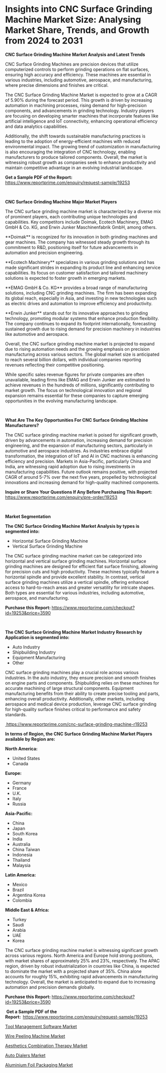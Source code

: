 <p><h1>Insights into CNC Surface Grinding Machine Market Size: Analysing Market Share, Trends, and Growth from 2024 to 2031</h1></p><p><strong>CNC Surface Grinding Machine Market Analysis and Latest Trends</strong></p>
<p><p>CNC Surface Grinding Machines are precision devices that utilize computerized controls to perform grinding operations on flat surfaces, ensuring high accuracy and efficiency. These machines are essential in various industries, including automotive, aerospace, and manufacturing, where precise dimensions and finishes are critical.</p><p>The CNC Surface Grinding Machine Market is expected to grow at a CAGR of 5.90% during the forecast period. This growth is driven by increasing automation in machining processes, rising demand for high-precision components, and advancements in grinding technology. Industry players are focusing on developing smarter machines that incorporate features like artificial intelligence and IoT connectivity, enhancing operational efficiency and data analytics capabilities.</p><p>Additionally, the shift towards sustainable manufacturing practices is leading to the adoption of energy-efficient machines with reduced environmental impact. The growing trend of customization in manufacturing is also encouraging the integration of CNC technology, enabling manufacturers to produce tailored components. Overall, the market is witnessing robust growth as companies seek to enhance productivity and maintain competitive advantage in an evolving industrial landscape.</p></p>
<p><strong>Get a Sample PDF of the Report:&nbsp;</strong> <a href="https://www.reportprime.com/enquiry/request-sample/19253?utm_campaign=84&utm_medium=2&utm_source=Github&utm_content=ia&utm_term=22112024&utm_id=cnc-surface-grinding-machine">https://www.reportprime.com/enquiry/request-sample/19253</a></p>
<p>&nbsp;</p>
<p><strong>CNC Surface Grinding Machine Major Market Players</strong></p>
<p><p>The CNC surface grinding machine market is characterized by a diverse mix of prominent players, each contributing unique technologies and capabilities. Key competitors include Doimak, Ecotech Machinery, EMAG GmbH & Co. KG, and Erwin Junker Maschinenfabrik GmbH, among others.</p><p>**Doimak** is recognized for its innovation in both grinding machines and gear machines. The company has witnessed steady growth through its commitment to R&D, positioning itself for future advancements in automation and precision engineering.</p><p>**Ecotech Machinery** specializes in various grinding solutions and has made significant strides in expanding its product line and enhancing service capabilities. Its focus on customer satisfaction and tailored machinery solutions is expected to foster growth in emerging markets.</p><p>**EMAG GmbH & Co. KG** provides a broad range of manufacturing solutions, including CNC grinding machines. The firm has been expanding its global reach, especially in Asia, and investing in new technologies such as electric drives and automation to improve efficiency and productivity.</p><p>**Erwin Junker** stands out for its innovative approaches to grinding technology, promoting modular systems that enhance production flexibility. The company continues to expand its footprint internationally, forecasting sustained growth due to rising demand for precision machinery in industries like automotive and aerospace.</p><p>Overall, the CNC surface grinding machine market is projected to expand due to rising automation needs and the growing emphasis on precision manufacturing across various sectors. The global market size is anticipated to reach several billion dollars, with individual companies reporting revenues reflecting their competitive positioning. </p><p>While specific sales revenue figures for private companies are often unavailable, leading firms like EMAG and Erwin Junker are estimated to achieve revenues in the hundreds of millions, significantly contributing to market growth. The focus on technological innovation and regional expansion remains essential for these companies to capture emerging opportunities in the evolving manufacturing landscape.</p></p>
<p>&nbsp;</p>
<p><strong>What Are The Key Opportunities For CNC Surface Grinding Machine Manufacturers?</strong></p>
<p><p>The CNC surface grinding machine market is poised for significant growth, driven by advancements in automation, increasing demand for precision engineering, and the expansion of manufacturing sectors, particularly in automotive and aerospace industries. As industries embrace digital transformation, the integration of IoT and AI in CNC machines is enhancing efficiency and precision. Markets in Asia-Pacific, particularly China and India, are witnessing rapid adoption due to rising investments in manufacturing capabilities. Future outlook remains positive, with projected CAGR of around 5-7% over the next five years, propelled by technological innovations and increasing demand for high-quality machined components.</p></p>
<p><strong>Inquire or Share Your Questions If Any Before Purchasing This Report:</strong> <a href="https://www.reportprime.com/enquiry/pre-order/19253?utm_campaign=84&utm_medium=2&utm_source=Github&utm_content=ia&utm_term=22112024&utm_id=cnc-surface-grinding-machine">https://www.reportprime.com/enquiry/pre-order/19253</a></p>
<p>&nbsp;</p>
<p><strong>Market Segmentation</strong></p>
<p><strong>The CNC Surface Grinding Machine Market Analysis by types is segmented into:</strong></p>
<p><ul><li>Horizontal Surface Grinding Machine</li><li>Vertical Surface Grinding Machine</li></ul></p>
<p><p>The CNC surface grinding machine market can be categorized into horizontal and vertical surface grinding machines. Horizontal surface grinding machines are designed for efficient flat surface finishing, allowing for precision cuts and high productivity. These machines typically feature a horizontal spindle and provide excellent stability. In contrast, vertical surface grinding machines utilize a vertical spindle, offering enhanced access to hard-to-reach areas and greater versatility for intricate shapes. Both types are essential for various industries, including automotive, aerospace, and manufacturing.</p></p>
<p><strong>Purchase this Report:&nbsp;</strong><a href="https://www.reportprime.com/checkout?id=19253&price=3590&utm_campaign=84&utm_medium=2&utm_source=Github&utm_content=ia&utm_term=22112024&utm_id=cnc-surface-grinding-machine">https://www.reportprime.com/checkout?id=19253&price=3590</a></p>
<p>&nbsp;</p>
<p><strong>The CNC Surface Grinding Machine Market Industry Research by Application is segmented into:</strong></p>
<p><ul><li>Auto Industry</li><li>Shipbuilding Industry</li><li>Equipment Manufacturing</li><li>Other</li></ul></p>
<p><p>CNC surface grinding machines play a crucial role across various industries. In the auto industry, they ensure precision and smooth finishes on engine parts and components. Shipbuilding relies on these machines for accurate machining of large structural components. Equipment manufacturing benefits from their ability to create precise tooling and parts, enhancing overall productivity. Additionally, other markets, including aerospace and medical device production, leverage CNC surface grinding for high-quality surface finishes critical to performance and safety standards.</p></p>
<p><a href="https://www.reportprime.com/cnc-surface-grinding-machine-r19253?utm_campaign=84&utm_medium=2&utm_source=Github&utm_content=ia&utm_term=22112024&utm_id=cnc-surface-grinding-machine">&nbsp;https://www.reportprime.com/cnc-surface-grinding-machine-r19253</a></p>
<p><strong>In terms of Region, the CNC Surface Grinding Machine Market Players available by Region are:</strong></p>
<p>
    <p> <strong> North America: </strong>
        <ul>
            <li>United States</li>
            <li>Canada</li>
        </ul>
        </p> 
    <p> <strong> Europe: </strong>
        <ul>
            <li>Germany</li>
            <li>France</li>
            <li>U.K.</li>
            <li>Italy</li>
            <li>Russia</li>
        </ul>
        </p> 
    <p> <strong> Asia-Pacific: </strong>
        <ul>
            <li>China</li>
            <li>Japan</li>
            <li>South Korea</li>
            <li>India</li>
            <li>Australia</li>
            <li>China Taiwan</li>
            <li>Indonesia</li>
            <li>Thailand</li>
            <li>Malaysia</li>
        </ul>
        </p> 
    <p> <strong> Latin America: </strong>
        <ul>
            <li>Mexico</li>
            <li>Brazil</li>
            <li>Argentina Korea</li>
            <li>Colombia</li>
        </ul>
        </p> 
    <p> <strong> Middle East & Africa: </strong>
        <ul>
            <li>Turkey</li>
            <li>Saudi</li>
            <li>Arabia</li>
            <li>UAE</li>
            <li>Korea</li>
        </ul>
    </p>
    </p>
<p><p>The CNC surface grinding machine market is witnessing significant growth across various regions. North America and Europe hold strong positions, with market shares of approximately 25% and 23%, respectively. The APAC region, driven by robust industrialization in countries like China, is expected to dominate the market with a projected share of 35%. China alone accounts for roughly 15%, exhibiting rapid advancements in manufacturing technology. Overall, the market is anticipated to expand due to increasing automation and precision demands globally.</p></p>
<p><strong>Purchase this Report: </strong><a href="https://www.reportprime.com/checkout?id=19253&price=3590&utm_campaign=84&utm_medium=2&utm_source=Github&utm_content=ia&utm_term=22112024&utm_id=cnc-surface-grinding-machine">https://www.reportprime.com/checkout?id=19253&price=3590</a></p>
<p>&nbsp;<strong>Get a Sample PDF of the Report:&nbsp;&nbsp;</strong><a href="https://www.reportprime.com/enquiry/request-sample/19253?utm_campaign=84&utm_medium=2&utm_source=Github&utm_content=ia&utm_term=22112024&utm_id=cnc-surface-grinding-machine">https://www.reportprime.com/enquiry/request-sample/19253</a></p>
<p><strong></strong></p>
<p><p><a href="https://issuu.com/reportprime-2/docs/tool-management-software-market-siz_56be355ee6a787?utm_campaign=84&utm_medium=2&utm_source=Github&utm_content=ia&utm_term=22112024&utm_id=cnc-surface-grinding-machine">Tool Management Software Market</a></p><p><a href="https://github.com/jontyhinseyxe/Market-Research-Report-List-1/blob/main/wire-peeling-machine-market.md?utm_campaign=84&utm_medium=2&utm_source=Github&utm_content=ia&utm_term=22112024&utm_id=cnc-surface-grinding-machine">Wire Peeling Machine Market</a></p><p><a href="https://www.linkedin.com/pulse/comprehend-aesthetics-combination-therapy-market-size-growing-xpqxe?utm_campaign=84&utm_medium=2&utm_source=Github&utm_content=ia&utm_term=22112024&utm_id=cnc-surface-grinding-machine">Aesthetics Combination Therapy Market</a></p><p><a href="https://github.com/AngelaWalsh696/Market-Research-Report-List-1/blob/main/auto-dialers-market.md?utm_campaign=84&utm_medium=2&utm_source=Github&utm_content=ia&utm_term=22112024&utm_id=cnc-surface-grinding-machine">Auto Dialers Market</a></p><p><a href="https://www.linkedin.com/pulse/global-aluminium-foil-packaging-market-opportunities-forecast-zxkde?utm_campaign=84&utm_medium=2&utm_source=Github&utm_content=ia&utm_term=22112024&utm_id=cnc-surface-grinding-machine">Aluminium Foil Packaging Market</a></p></p>
